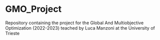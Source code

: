 # GMO_Project
Repository containing the project for the Global And Multiobjective Optimization (2022-2023) teached by Luca Manzoni at the University of Trieste
